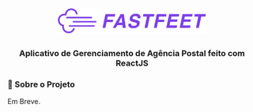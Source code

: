   <h1 align="center">
  <img alt="FastFeet" title="FastFeet" src=".github/logo.png" width="300px" />
</h1>

<h3 align="center">
  Aplicativo de Gerenciamento de Agência Postal feito com ReactJS

### 🎯 Sobre o Projeto


Em Breve.

